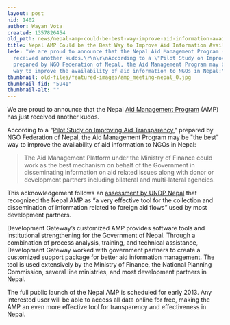 ```yaml
---
layout: post
nid: 1402
author: Wayan Vota
created: 1357826454
old_path: news/nepal-amp-could-be-best-way-improve-aid-information-availability
title: Nepal AMP Could be the Best Way to Improve Aid Information Availability
lede: "We are proud to announce that the Nepal Aid Management Program (AMP) has just
  received another kudos.\r\n\r\nAccording to a \"Pilot Study on Improving Aid Transparency,\"
  prepared by NGO Federation of Nepal, the Aid Management Program may be \"the best\"
  way to improve the availability of aid information to NGOs in Nepal:"
thumbnail: old-files/featured-images/amp_meeting-nepal_0.jpg
thumbnail-fid: "5941"
thumbnail-alt: ""
---
```


We are proud to announce that the Nepal [Aid Management Program](/programs/aid-management-program) (AMP) has just received another kudos.

According to a "[Pilot Study on Improving Aid Transparency](http://www.ngofederation.org/images/stories/AidInfo4.pdf)," prepared by NGO Federation of Nepal, the Aid Management Program may be "the best" way to improve the availability of aid information to NGOs in Nepal:

> The Aid Management Platform under the Ministry of Finance could work as the best mechanism on behalf of the Government in disseminating information on aid related issues along with donor or development partners including bilateral and multi-lateral agencies.

This acknowledgement follows an [assessment by UNDP Nepal](/news/nepal-amp-very-effective-tool-government-aid-planning-according-undp) that recognized the Nepal AMP as “a very effective tool for the collection and dissemination of information related to foreign aid flows” used by most development partners.

Development Gateway’s customized AMP provides software tools and institutional strengthening for the Government of Nepal. Through a combination of process analysis, training, and technical assistance, Development Gateway worked with government partners to create a customized support package for better aid information management. The tool is used extensively by the Ministry of Finance, the National Planning Commission, several line ministries, and most development partners in Nepal.

The full public launch of the Nepal AMP is scheduled for early 2013. Any interested user will be able to access all data online for free, making the AMP an even more effective tool for transparency and effectiveness in Nepal.
